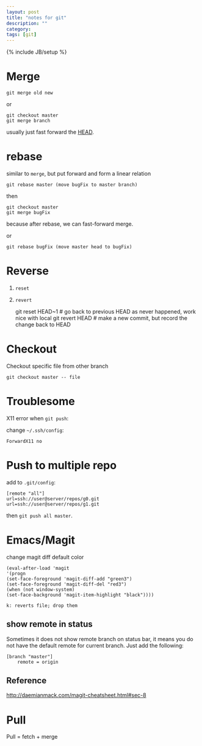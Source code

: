 ```yaml
---
layout: post
title: "notes for git"
description: ""
category:
tags: [git]
---
```

{% include JB/setup %}

# Merge #

	git merge old new

or

    git checkout master
	git merge branch

usually just fast forward the [HEAD](http://www.slideshare.net/littlebtc/git-5528339).

# rebase #

similar to `merge`, but put forward and form a linear relation

	git rebase master (move bugFix to master branch)

then

	git checkout master
	git merge bugFix

because after rebase, we can fast-forward merge.

or

	git rebase bugFix (move master head to bugFix)

# Reverse #

1. `reset`
2. `revert`

	git reset HEAD~1 # go back to previous HEAD as never happened, work nice with local
	git revert HEAD # make a new commit, but record the change back to HEAD


# Checkout #

Checkout specific file from other branch

    git checkout master -- file

# Troublesome #

X11 error when `git push`:

change `~/.ssh/config`:

	ForwardX11 no

# Push to multiple repo #

add to `.git/config`:

	[remote "all"]
    url=ssh://user@server/repos/g0.git
    url=ssh://user@server/repos/g1.git

then `git push all master`.

# Emacs/Magit #

change magit diff default color

	(eval-after-load 'magit
	'(progn
    (set-face-foreground 'magit-diff-add "green3")
    (set-face-foreground 'magit-diff-del "red3")
    (when (not window-system)
    (set-face-background 'magit-item-highlight "black"))))

	k: reverts file; drop them

## show remote in status ##

Sometimes it does not show remote branch on status bar, it means you do not have the default remote for current branch. Just add the following:

	[branch "master"]
		remote = origin

## Reference ##

<http://daemianmack.com/magit-cheatsheet.html#sec-8>


# Pull #

Pull = fetch + merge
